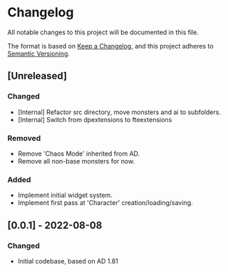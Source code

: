 # Changelog
All notable changes to this project will be documented in this file.

The format is based on [Keep a Changelog](https://keepachangelog.com/en/1.0.0/),
and this project adheres to [Semantic Versioning](https://semver.org/spec/v2.0.0.html).

## [Unreleased]
### Changed
- [Internal] Refactor src directory, move monsters and ai to subfolders.
- [Internal] Switch from dpextensions to fteextensions

### Removed
- Remove 'Chaos Mode' inherited from AD.
- Remove all non-base monsters for now.

### Added
- Implement initial widget system.
- Implement first pass at 'Character' creation/loading/saving.

## [0.0.1] - 2022-08-08
### Changed
- Initial codebase, based on AD 1.81
